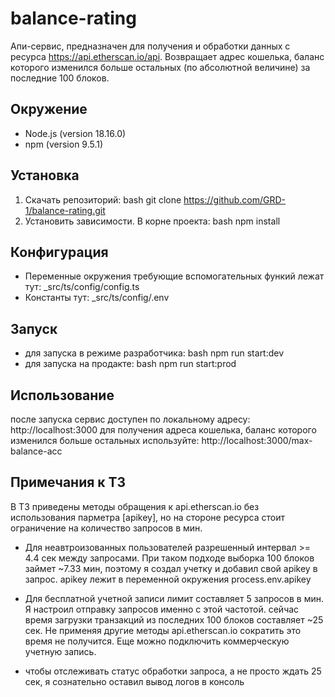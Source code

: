 # balance-rating

Апи-сервис, предназначен для получения и обработки данных с ресурса https://api.etherscan.io/api.
Возвращает адрес кошелька, баланс которого изменился больше остальных (по абсолютной величине) за последние 100 блоков.

## Окружение

- Node.js (version 18.16.0)
- npm (version 9.5.1)

## Установка

1. Скачать репозиторий: bash git clone https://github.com/GRD-1/balance-rating.git
2. Установить зависимости. В корне проекта: bash npm install

## Конфигурация

* Переменные окружения требующие вспомогательных функий лежат тут: _src/ts/config/config.ts
* Константы тут: _src/ts/config/.env

## Запуск 

* для запуска в режиме разработчика: bash npm run start:dev
* для запуска на продакте: bash npm run start:prod

## Использование

после запуска сервис доступен по локальному адресу: http://localhost:3000
для получения адреса кошелька, баланс которого изменился больше остальных используйте: http://localhost:3000/max-balance-acc

## Примечания к ТЗ

В ТЗ приведены методы обращения к api.etherscan.io без использования парметра [apikey], 
но на стороне ресурса стоит ограничение на количество запросов в мин.
* Для неавтроизованных пользователей разрешенный интервал >= 4.4 сек между запросами. При таком подходе выборка 100 блоков займет ~7.33 мин,
поэтому я создал учетку и добавил свой apikey в запрос. apikey лежит в переменной окружения process.env.apikey


* Для бесплатной учетной записи лимит составляет 5 запросов в мин. Я настроил отправку запросов именно с этой частотой.
сейчас время загрузки транзакций из последних 100 блоков составляет ~25 сек. Не применяя другие методы api.etherscan.io 
сократить это время не получится. Еще можно подключить коммерческую учетную запись.

* чтобы отслеживать статус обработки запроса, а не просто ждать 25 сек, я сознательно оставил вывод логов в консоль

